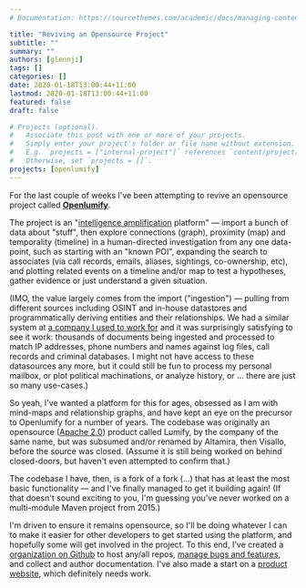 ```yaml
---
# Documentation: https://sourcethemes.com/academic/docs/managing-content/

title: "Reviving an Opensource Project"
subtitle: ""
summary: ""
authors: [glennji]
tags: []
categories: []
date: 2020-01-18T13:00:44+11:00
lastmod: 2020-01-18T13:00:44+11:00
featured: false
draft: false

# Projects (optional).
#   Associate this post with one or more of your projects.
#   Simply enter your project's folder or file name without extension.
#   E.g. `projects = ["internal-project"]` references `content/project/deep-learning/index.md`.
#   Otherwise, set `projects = []`.
projects: [openlumify]
---
```


For the last couple of weeks I've been attempting to revive an opensource project called **[Openlumify](/projects/openlumify)**.

The project is an "[intelligence amplification](/notes/terms/intelligence-amplification) platform" — import a bunch of data about "stuff", then explore connections (graph), proximity (map) and temporality (timeline) in a human-directed investigation from any one data-point, such as starting with an "known POI", expanding the search to associates (via call records, emails, aliases, sightings, co-ownership, etc), and plotting related events on a timeline and/or map to test a hypotheses, gather evidence or just understand a given situation.

(IMO, the value largely comes from the import ("ingestion") — pulling from different sources including OSINT and in-house datastores and programmatically deriving entities and their relationships. We had a similar system at [a company I used to work for](/cv) and it was surprisingly satisfying to see it work:  thousands of documents being ingested and processed to match IP addresses, phone numbers and names against log files, call records and criminal databases. I might not have access to these datasources any more, but it could still be fun to process my personal mailbox, or plot political machinations, or analyze history, or ... there are just so many use-cases.)

So yeah, I've wanted a platform for this for ages, obsessed as I am with mind-maps and relationship graphs, and have kept an eye on the precursor to Openlumify for a number of years. The codebase was originally an opensource ([Apache 2.0](https://www.apache.org/licenses/LICENSE-2.0.html)) product called Lumify, by the company of the same name, but was subsumed and/or renamed by Altamira, then Visallo, before the source was closed. (Assume it is still being worked on behind closed-doors, but haven't even attempted to confirm that.) 

The codebase I have, then, is a fork of a fork (...) that has at least the most basic functionality — and I've finally managed to get it building again! (If that doesn't sound exciting to you, I'm guessing you've never worked on a multi-module Maven project from 2015.)

I'm driven to ensure it remains opensource, so I'll be doing whatever I can to make it easier for other developers to get started using the platform, and hopefully some will get involved in the project. To this end, I've created a [organization on Github](https://github.com/openlumify) to host any/all repos, [manage bugs and features](https://github.com/openlumify/openlumify/projects), and collect and author documentation. I've also made a start on a [product website](https://openlumify.org/), which definitely needs work.

